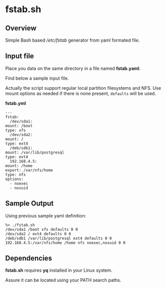# fstab.sh

## Overview

Simple Bash based */etc/fstab* generator from yaml formated file.

## Input file

Place you data on the same directory in a file named **fstab.yaml**.

Find below a sample input file.

Actually the script support regular local partition filesystems and NFS. Use mount options as needed if there is none present, `defaults` will be used.

**fstab.yml** 

    ---
    fstab:
      /dev/sda1:
	mount: /boot
	type: xfs
      /dev/sda2:
	mount: /
	type: ext4
      /deb/sdb1:
	mount: /var/lib/postgresql
	type: ext4
      192.168.4.5:
	mount: /home
	export: /var/nfs/home
	type: nfs
	options:
	  - noexec
	  - nosuid

## Sample Output

Using previous sample yaml definition: 

    %> ./fstab.sh
    /dev/sda1 /boot xfs defaults 0 0
    /dev/sda2 / ext4 defaults 0 0
    /deb/sdb1 /var/lib/postgresql ext4 defaults 0 0
    192.168.4.5:/var/nfs/home /home nfs noexec,nosuid 0 0

## Dependencies

**fstab.sh** requires **yq** installed in your Linux system.

Assure it can be located using your PATH search paths.
